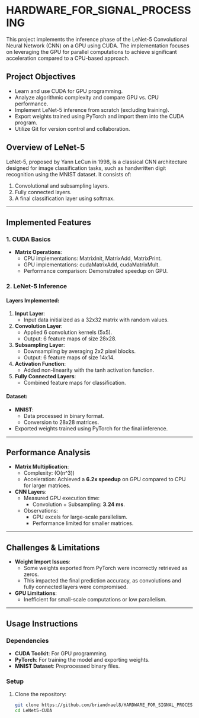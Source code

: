 # **HARDWARE_FOR_SIGNAL_PROCESSING**

This project implements the inference phase of the LeNet-5 Convolutional Neural Network (CNN) on a GPU using CUDA. The implementation focuses on leveraging the GPU for parallel computations to achieve significant acceleration compared to a CPU-based approach.

## **Project Objectives**

- Learn and use CUDA for GPU programming.
- Analyze algorithmic complexity and compare GPU vs. CPU performance.
- Implement LeNet-5 inference from scratch (excluding training).
- Export weights trained using PyTorch and import them into the CUDA program.
- Utilize Git for version control and collaboration.

## **Overview of LeNet-5**

LeNet-5, proposed by Yann LeCun in 1998, is a classical CNN architecture designed for image classification tasks, such as handwritten digit recognition using the MNIST dataset. It consists of:
1. Convolutional and subsampling layers.
2. Fully connected layers.
3. A final classification layer using softmax.

---

## **Implemented Features**

### **1. CUDA Basics**
- **Matrix Operations**:
  - CPU implementations: MatrixInit, MatrixAdd, MatrixPrint.
  - GPU implementations: cudaMatrixAdd, cudaMatrixMult.
  - Performance comparison: Demonstrated speedup on GPU.

### **2. LeNet-5 Inference**
#### Layers Implemented:
1. **Input Layer**:
   - Input data initialized as a 32x32 matrix with random values.
2. **Convolution Layer**:
   - Applied 6 convolution kernels (5x5).
   - Output: 6 feature maps of size 28x28.
3. **Subsampling Layer**:
   - Downsampling by averaging 2x2 pixel blocks.
   - Output: 6 feature maps of size 14x14.
4. **Activation Function**:
   - Added non-linearity with the tanh activation function.
5. **Fully Connected Layers**:
   - Combined feature maps for classification.

#### Dataset:
- **MNIST**:
  - Data processed in binary format.
  - Conversion to 28x28 matrices.
- Exported weights trained using PyTorch for the final inference.

---

## **Performance Analysis**
- **Matrix Multiplication**:
  - Complexity: \(O(n^3)\)
  - Acceleration: Achieved a **6.2x speedup** on GPU compared to CPU for larger matrices.
- **CNN Layers**:
  - Measured GPU execution time:
    - Convolution + Subsampling: **3.24 ms**.
  - Observations:
    - GPU excels for large-scale parallelism.
    - Performance limited for smaller matrices.

---

## **Challenges & Limitations**
- **Weight Import Issues**:
  - Some weights exported from PyTorch were incorrectly retrieved as zeros.
  - This impacted the final prediction accuracy, as convolutions and fully connected layers were compromised.
- **GPU Limitations**:
  - Inefficient for small-scale computations or low parallelism.

---

## **Usage Instructions**

### **Dependencies**
- **CUDA Toolkit**: For GPU programming.
- **PyTorch**: For training the model and exporting weights.
- **MNIST Dataset**: Preprocessed binary files.

### **Setup**
1. Clone the repository:
   ```bash
   git clone https://github.com/briandnael8/HARDWARE_FOR_SIGNAL_PROCESSING.git
   cd LeNet5-CUDA

